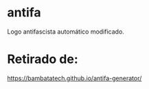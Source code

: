 # antifa

Logo antifascista automático modificado.

# Retirado de:

https://bambatatech.github.io/antifa-generator/
